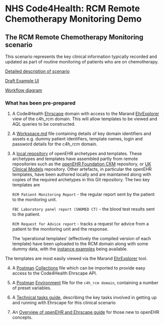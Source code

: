 # NHS Code4Health: RCM Remote Chemotherapy Monitoring Demo

## The RCM Remote Chemotherapy Monitoring scenario 

This scenario represents the key clinical information typically recorded and updated as part of routine monitoring of patients who are on chemotherapy.

[Detailed description of scenario](/docs/scenarios/RemoteChemotherapyMonitoring.docx)

[Draft Example UI](/docs/scenarios/Chemo_monitor_UI_multiversions.pdf)

[Workflow diagram](/docs/scenarios/RemoteChemotherapyMonitoring.pdf)

### What has been pre-prepared

1. A Code4Health [Ehrscape](https://ehrscape.code-4-health.org) domain with access to the Marand [EhrExplorer](https://ehrscape.code-4-health.org/explorer) view of the c4h_rcm domain. This will allow templates to be viewed and AQL queries to be constructed.

2. A [Workspace.md](/workspace.md) file containing details of key domain identifiers and assets e.g. dummy patient identifiers, template names, login and password details for the c4h_rcm domain.

3. A [local repository](/models) of openEHR archetypes and templates. These archetypes and templates have assembled partly from remote repositories such as the [openEHR Foundation CKM](http://openehr.org/ckm) repository, or [UK Clinical Models](http://clinicmodels.org.uk) repository. Other artefacts, in particular the openEHR templates, have been authored locally and are maintained along with copies of the required archetypes in this Git repository. The two key templates are

	``RCM Patient Monitoring Report`` - the regular report sent by the patient to the monitoring unit.

	``FBC Laboratory panel report (SNOMED CT)`` - the blood test results sent to the patient.

	``RCM Request for Advice report`` - tracks a request for advice from a patient to the monitoring unit and the response.

	The ‘operational templates’ (effectively the compiled version 	of each template) have been uploaded to the RCM domain along with some dummy data, with the [instance examples](/technical/instance/rcm) being available.

The templates are most easily viewed via the Marand [EhrExplorer](https://ehrscape.code-4-health.org/explorer) tool.

4. A [Postman](https://www.getpostman.com/) [Collections](/technical/postman/NHS%20Code4Health%20Ehrscape%20Master.json.postman_collection) file which can be imported to provide easy access to the Code4Health Ehrscape API.

5. A [Postman](https://www.getpostman.com/) [Environment](/technical/postman/C4H%20RCM.postman_environment) file for the `c4h_rcm domain`, containing a number of preset variables.

6. A [Technical tasks guide](/docs/scenarios/rcm_tech_tasks.md), describing the key tasks involved in getting up and running with Ehrscape for this clinical scenario

7. An [Overview of openEHR and Ehrscape guide](/docs/openehr/openehr_intro.md) for those new to openEHR concepts.
